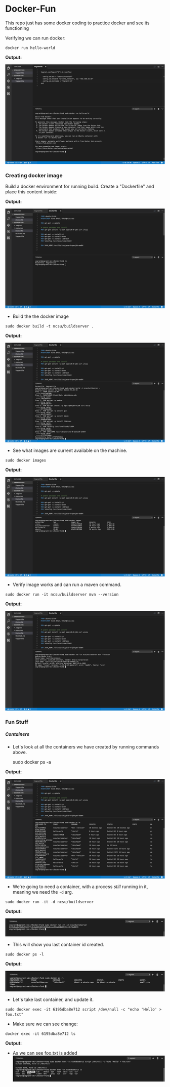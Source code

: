 # Docker-Fun
This repo just has some docker coding to practice docker and see its functioning

Verifying we can run docker:
```
docker run hello-world
```
**Output:** 

![helloworld](https://github.com/VivekBhat/Docker-Fun/blob/master/resources/hello%20world.png)

### Creating docker image

Build a docker environment for running build.  Create a "Dockerfile" and place this content inside:

**Output:** 

![dockerfile](https://github.com/VivekBhat/Docker-Fun/blob/master/resources/dockerfile.png)


* Build the the docker image
```
sudo docker build -t ncsu/buildserver .
```

**Output:** 

![dockerbuild](https://github.com/VivekBhat/Docker-Fun/blob/master/resources/dockerbuild.png)

 
* See what images are current available on the machine.
```
sudo docker images
```

**Output:** 

![dockerbuild](https://github.com/VivekBhat/Docker-Fun/blob/master/resources/dockerimages.png)


* Verify image works and can run a maven command.
```
sudo docker run -it ncsu/buildserver mvn --version
```

**Output:** 

![dockerbuild](https://github.com/VivekBhat/Docker-Fun/blob/master/resources/dockermvnversion.png)

### Fun Stuff 
##### Containers

* Let's look at all the containers we have created by running commands above.

    sudo docker ps -a 

**Output:** 

![containersadded](https://github.com/VivekBhat/Docker-Fun/blob/master/resources/createdcontainers.png)


* We're going to need a container, with a process *still* running in it, meaning we need the `-d` arg.
```
sudo docker run -it -d ncsu/buildserver
```

**Output:** 

![running container](https://github.com/VivekBhat/Docker-Fun/blob/master/resources/runningcontainer.png)

* This will show you last container id created.    
```
sudo docker ps -l
```

**Output:** 

![id container](https://github.com/VivekBhat/Docker-Fun/blob/master/resources/containerid.png)

* Let's take last container, and update it.
```
sudo docker exec -it 6195dba8e712 script /dev/null -c "echo 'Hello' > foo.txt"
```

* Make sure we can see change:
```
docker exec -it 6195dba8e712 ls
```

**Output:** 
 
 * As we can see foo.txt is added
![foo txt](https://github.com/VivekBhat/Docker-Fun/blob/master/resources/fooadded.png)

